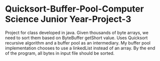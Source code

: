 # Quicksort-Buffer-Pool-Computer Science Junior Year-Project-3
Project for class developed in java. Given thousands of byte arrays, we need to sort them based on ByteBuffer getShort value. Uses Quicksort recursive algorithm and a buffer pool as an intermediary. My buffer pool implementation chooses to use a linkedList instead of an array. By the end of the program, all bytes in input file should be sorted.
